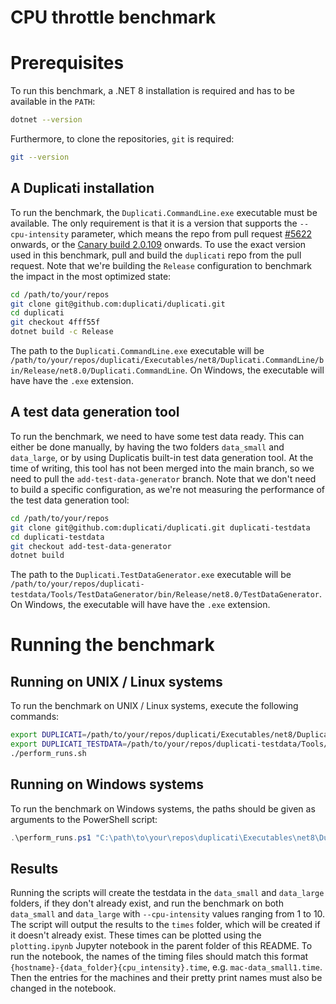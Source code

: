 # CPU throttle benchmark

# Prerequisites

To run this benchmark, a .NET 8 installation is required and has to be available in the `PATH`:

```sh
dotnet --version
```

Furthermore, to clone the repositories, `git` is required:

```sh
git --version
```

## A Duplicati installation

To run the benchmark, the `Duplicati.CommandLine.exe` executable must be available. The only requirement is that it is a version that supports the `--cpu-intensity` parameter, which means the repo from pull request [\#5622](https://github.com/duplicati/duplicati/pull/5622) onwards, or the [Canary build 2.0.109](https://github.com/duplicati/duplicati/releases/tag/v2.0.9.109_canary_2024-11-06) onwards. To use the exact version used in this benchmark, pull and build the `duplicati` repo from the pull request. Note that we're building the `Release` configuration to benchmark the impact in the most optimized state:

```sh
cd /path/to/your/repos
git clone git@github.com:duplicati/duplicati.git
cd duplicati
git checkout 4fff55f
dotnet build -c Release
```

The path to the `Duplicati.CommandLine.exe` executable will be `/path/to/your/repos/duplicati/Executables/net8/Duplicati.CommandLine/bin/Release/net8.0/Duplicati.CommandLine`. On Windows, the executable will have have the `.exe` extension.

## A test data generation tool

To run the benchmark, we need to have some test data ready. This can either be done manually, by having the two folders `data_small` and `data_large`, or by using Duplicatis built-in test data generation tool. At the time of writing, this tool has not been merged into the main branch, so we need to pull the `add-test-data-generator` branch. Note that we don't need to build a specific configuration, as we're not measuring the performance of the test data generation tool:

```sh
cd /path/to/your/repos
git clone git@github.com:duplicati/duplicati.git duplicati-testdata
cd duplicati-testdata
git checkout add-test-data-generator
dotnet build
```

The path to the `Duplicati.TestDataGenerator.exe` executable will be `/path/to/your/repos/duplicati-testdata/Tools/TestDataGenerator/bin/Release/net8.0/TestDataGenerator`. On Windows, the executable will have have the `.exe` extension.

# Running the benchmark

## Running on UNIX / Linux systems

To run the benchmark on UNIX / Linux systems, execute the following commands:

```sh
export DUPLICATI=/path/to/your/repos/duplicati/Executables/net8/Duplicati.CommandLine/bin/Release/net8.0/Duplicati.CommandLine
export DUPLICATI_TESTDATA=/path/to/your/repos/duplicati-testdata/Tools/TestDataGenerator/bin/Release/net8.0/TestDataGenerator
./perform_runs.sh
```

## Running on Windows systems

To run the benchmark on Windows systems, the paths should be given as arguments to the PowerShell script:

```ps1
.\perform_runs.ps1 "C:\path\to\your\repos\duplicati\Executables\net8\Duplicati.CommandLine\bin\Release\net8.0\Duplicati.CommandLine.exe" "C:\path\to\your\repos\duplicati-testdata\Tools\TestDataGenerator\bin\Release\net8.0\TestDataGenerator.exe"
```

## Results

Running the scripts will create the testdata in the `data_small` and `data_large` folders, if they don't already exist, and run the benchmark on both `data_small` and `data_large` with `--cpu-intensity` values ranging from 1 to 10. The script will output the results to the `times` folder, which will be created if it doesn't already exist. These times can be plotted using the `plotting.ipynb` Jupyter notebook in the parent folder of this README. To run the notebook, the names of the timing files should match this format `{hostname}-{data_folder}{cpu_intensity}.time`, e.g. `mac-data_small1.time`. Then the entries for the machines and their pretty print names must also be changed in the notebook.
